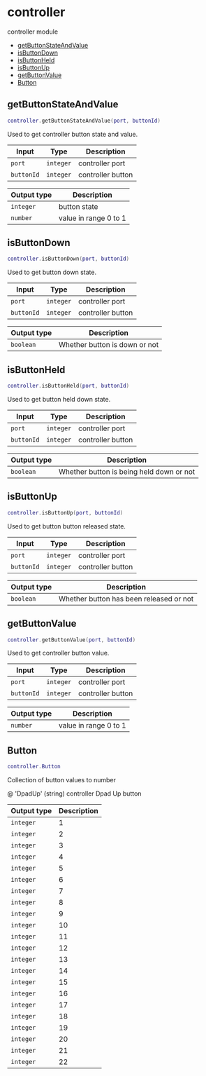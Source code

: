 # controller

controller module

- [getButtonStateAndValue](#getButtonStateAndValue)
- [isButtonDown](#isButtonDown)
- [isButtonHeld](#isButtonHeld)
- [isButtonUp](#isButtonUp)
- [getButtonValue](#getButtonValue)
- [Button](#Button)

## getButtonStateAndValue

```lua
controller.getButtonStateAndValue(port, buttonId)
```

Used to get controller button state and value.

| Input | Type | Description |
| --- | --- | --- |
| `port` | `integer` | controller port |
| `buttonId` | `integer` | controller button |

| Output type | Description |
| --- | --- |
| `integer` | button state |
| `number` | value in range 0 to 1 |

## isButtonDown

```lua
controller.isButtonDown(port, buttonId)
```

Used to get button down state.

| Input | Type | Description |
| --- | --- | --- |
| `port` | `integer` | controller port |
| `buttonId` | `integer` | controller button |

| Output type | Description |
| --- | --- |
| `boolean` | Whether button is down or not |

## isButtonHeld

```lua
controller.isButtonHeld(port, buttonId)
```

Used to get button held down state.

| Input | Type | Description |
| --- | --- | --- |
| `port` | `integer` | controller port |
| `buttonId` | `integer` | controller button |

| Output type | Description |
| --- | --- |
| `boolean` | Whether button is being held down or not |

## isButtonUp

```lua
controller.isButtonUp(port, buttonId)
```

Used to get button button released state.

| Input | Type | Description |
| --- | --- | --- |
| `port` | `integer` | controller port |
| `buttonId` | `integer` | controller button |

| Output type | Description |
| --- | --- |
| `boolean` | Whether button has been released or not |

## getButtonValue

```lua
controller.getButtonValue(port, buttonId)
```

Used to get controller button value.

| Input | Type | Description |
| --- | --- | --- |
| `port` | `integer` | controller port |
| `buttonId` | `integer` | controller button |

| Output type | Description |
| --- | --- |
| `number` | value in range 0 to 1 |

## Button

```lua
controller.Button
```

Collection of button values to number

@ 'DpadUp' (string) controller Dpad Up button


| Output type | Description |
| --- | --- |
| `integer` | 1 |
| `integer` | 2 |
| `integer` | 3 |
| `integer` | 4 |
| `integer` | 5 |
| `integer` | 6 |
| `integer` | 7 |
| `integer` | 8 |
| `integer` | 9 |
| `integer` | 10 |
| `integer` | 11 |
| `integer` | 12 |
| `integer` | 13 |
| `integer` | 14 |
| `integer` | 15 |
| `integer` | 16 |
| `integer` | 17 |
| `integer` | 18 |
| `integer` | 19 |
| `integer` | 20 |
| `integer` | 21 |
| `integer` | 22 |
